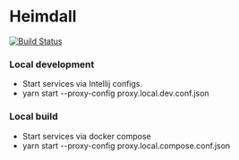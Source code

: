 # Heimdall

[![Build Status](https://travis-ci.org/Consdata/heimdall.svg?branch=master)](https://travis-ci.org/Consdata/heimdall)

### Local development
- Start services via Intellij configs.
- yarn start --proxy-config proxy.local.dev.conf.json 

### Local build
- Start services via docker compose
- yarn start --proxy-config proxy.local.compose.conf.json 
